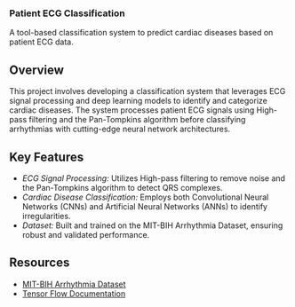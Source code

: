 ### Patient ECG Classification
A tool-based classification system to predict cardiac diseases based on patient ECG data.

## Overview
This project involves developing a classification system that leverages ECG signal processing and deep learning models to identify and categorize cardiac diseases. 
The system processes patient ECG signals using High-pass filtering and the Pan-Tompkins algorithm before classifying arrhythmias with cutting-edge neural network architectures.

## Key Features
- *ECG Signal Processing:* Utilizes High-pass filtering to remove noise and the Pan-Tompkins algorithm to detect QRS complexes.
- *Cardiac Disease Classification:* Employs both Convolutional Neural Networks (CNNs) and Artificial Neural Networks (ANNs) to identify irregularities.
- *Dataset:* Built and trained on the MIT-BIH Arrhythmia Dataset, ensuring robust and validated performance.

## Resources
- [MIT-BIH Arrhythmia Dataset](https://www.kaggle.com/datasets/gkshitij/mit-bih-arrhythmia-datab8ase-new)
- [Tensor Flow Documentation](https://www.tensorflow.org/api_docs)
